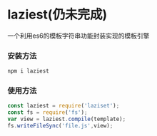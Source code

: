 # laziest(仍未完成)
一个利用es6的模板字符串功能封装实现的模板引擎
### 安装方法
```javascript
npm i laziest
```
### 使用方法
```javascript
const laziest = require('laziset');
const fs = require('fs');
var view = laziest.compile(template);
fs.writeFileSync('file.js',view);
```

